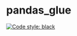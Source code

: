 pandas_glue
==========================

[![Code style: black](https://img.shields.io/badge/code%20style-black-000000.svg)](https://github.com/ambv/black)
